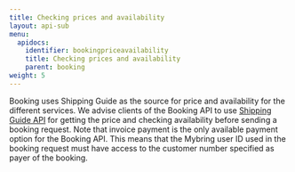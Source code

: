 ```yaml
---
title: Checking prices and availability
layout: api-sub
menu:
  apidocs:
    identifier: bookingpriceavailability
    title: Checking prices and availability
    parent: booking
weight: 5
---
```


Booking uses Shipping Guide as the source for price and availability for the different services. We advise clients of the Booking API to use [Shipping Guide API](/api/shipping-guide_2/) for getting the price and checking availability before sending a booking request. Note that invoice payment is the only available payment option for the Booking API. This means that the Mybring user ID used in the booking request must have access to the customer number specified as payer of the booking.
